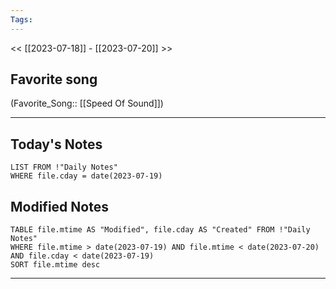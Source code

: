 ```yaml
---
Tags:
---
```

<< [[2023-07-18]] - [[2023-07-20]] >>
## Favorite song
(Favorite_Song:: [[Speed Of Sound]])

___
## Today's Notes
```dataview
LIST FROM !"Daily Notes"
WHERE file.cday = date(2023-07-19)
```
## Modified Notes
```dataview
TABLE file.mtime AS "Modified", file.cday AS "Created" FROM !"Daily Notes" 
WHERE file.mtime > date(2023-07-19) AND file.mtime < date(2023-07-20) AND file.cday < date(2023-07-19)
SORT file.mtime desc
```
___
